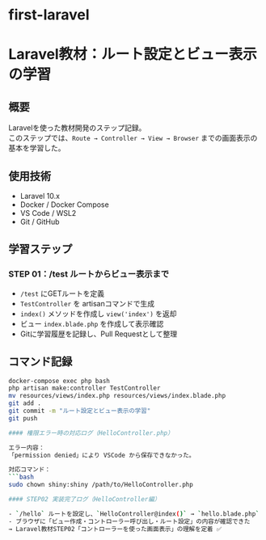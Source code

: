 # first-laravel
# Laravel教材：ルート設定とビュー表示の学習

## 概要
Laravelを使った教材開発のステップ記録。  
このステップでは、`Route → Controller → View → Browser` までの画面表示の基本を学習した。

## 使用技術
- Laravel 10.x
- Docker / Docker Compose
- VS Code / WSL2
- Git / GitHub

## 学習ステップ
### STEP 01：/test ルートからビュー表示まで
- `/test` にGETルートを定義
- `TestController` を artisanコマンドで生成
- `index()` メソッドを作成し `view('index')` を返却
- ビュー `index.blade.php` を作成して表示確認
- Gitに学習履歴を記録し、Pull Requestとして整理

## コマンド記録
```bash
docker-compose exec php bash
php artisan make:controller TestController
mv resources/views/index.php resources/views/index.blade.php
git add .
git commit -m "ルート設定とビュー表示の学習"
git push

#### 権限エラー時の対応ログ（HelloController.php）

エラー内容：
「permission denied」により VSCode から保存できなかった。

対応コマンド：
```bash
sudo chown shiny:shiny /path/to/HelloController.php

#### STEP02 実装完了ログ（HelloController編）

- `/hello` ルートを設定し、`HelloController@index()` → `hello.blade.php` を表示
- ブラウザに「ビュー作成・コントローラー呼び出し・ルート設定」の内容が確認できた
→ Laravel教材STEP02「コントローラーを使った画面表示」の理解を定着 ✅

